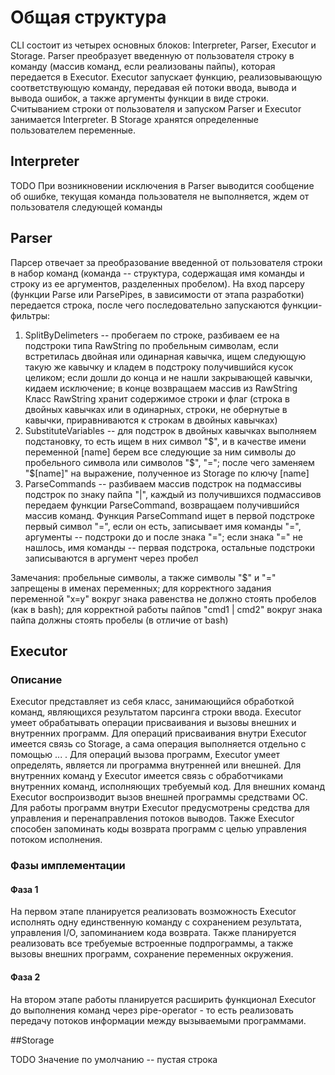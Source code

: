 # Общая структура

CLI состоит из четырех основных блоков: Interpreter, Parser, Executor и Storage. Parser преобразует введенную от пользователя строку в команду (массив команд, если реализованы пайпы), которая передается в Executor. Executor запускает функцию, реализовывающую соответствующую команду, передавая ей потоки ввода, вывода и вывода ошибок, а также аргументы функции в виде строки. Считыванием строки от пользователя и запуском Parser и Executor занимается Interpreter. В Storage хранятся определенные пользователем переменные.

## Interpreter

TODO
При возникновении исключения в Parser выводится сообщение об ошибке, текущая команда пользователя не выполняется, ждем от пользователя следующей команды

## Parser

Парсер отвечает за преобразование введенной от пользователя строки в набор команд (команда -- структура, содержащая имя команды и строку из ее аргументов, разделенных пробелом).
На вход парсеру (функции Parse или ParsePipes, в зависимости от этапа разработки) передается строка, после чего последовательно запускаются функции-фильтры:
1. SplitByDelimeters -- пробегаем по строке, разбиваем ее на подстроки типа RawString по пробельным символам, если встретилась двойная или одинарная кавычка, ищем следующую такую же кавычку и кладем в подстроку получившийся кусок целиком; если дошли до конца и не нашли закрывающей кавычки, кидаем исключение; в конце возвращаем массив из RawString
Класс RawString хранит содержимое строки и флаг (строка в двойных кавычках или в одинарных, строки, не обернутые в кавычки, приравниваются к строкам в двойных кавычках)
2. SubstituteVariables -- для подстрок в двойных кавычках выполняем подстановку, то есть ищем в них символ "$", и в качестве имени переменной [name] берем все следующие за ним символы до пробельного символа или символов "$", "="; после чего заменяем "$[name]" на выражение, полученное из Storage по ключу [name]
3. ParseCommands -- разбиваем массив подстрок на подмассивы подстрок по знаку пайпа "|", каждый из получившихся подмассивов передаем функции ParseCommand, возвращаем получившийся массив команд. Функция ParseCommand ищет в первой подстроке первый символ "=", если он есть, записывает имя команды "=", аргументы -- подстроки до и после знака "="; если знака "=" не нашлось, имя команды -- первая подстрока, остальные подстроки записываются в аргумент через пробел

Замечания: пробельные символы, а также символы "$" и "=" запрещены в именах переменных; для корректного задания переменной "x=y" вокруг знака равенства не должно стоять пробелов (как в bash); для корректной работы пайпов "cmd1 | cmd2" вокруг знака пайпа должны стоять пробелы (в отличие от bash)

## Executor

### Описание

Executor представляет из себя класс, занимающийся обработкой команд, являющихся результатом парсинга строки ввода.
Executor умеет обрабатывать операции присваивания и вызовы внешних и внутренних программ. Для операций присваивания внутри
Executor имеется связь со Storage, а сама операция выполняется отдельно с помощью ... . Для операций вызова программ, Executor 
умеет определять, является ли программа внутренней или внешней. Для внутренних команд у Executor имеется связь с обработчиками внутренних команд,
исполняющих требуемый код. Для внешних команд Executor воспроизводит вызов внешней программы средствами ОС. Для работы программ внутри Executor
предусмотрены средства для управления и перенаправления потоков выводов. Также Executor способен запоминать коды возврата программ с целью управления потоком исполнения.

### Фазы имплементации

#### Фаза 1

На первом этапе планируется реализовать возможность Executor исполнять одну единственную команду с сохранением результата, управления I/O, запоминанием кода возврата. Также
планируется реализовать все требуемые встроенные подпрограммы, а также вызовы внешних программ, сохранение переменных окружения.

#### Фаза 2

На втором этапе работы планируется расширить функционал Executor до выполнения команд через pipe-operator - то есть реализовать передачу 
потоков информации между вызываемыми программами.

##Storage

TODO
Значение по умолчанию -- пустая строка
